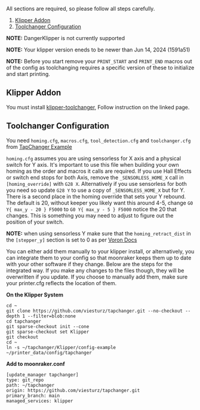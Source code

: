 All sections are required, so please follow all steps carefully.

1. [Klipper Addon](#klipper-addon)
2. [Toolchanger Configuration](#toolchanger-configuration)

**NOTE:** DangerKlipper is not currently supported


**NOTE:** Your klipper version eneds to be newer than Jun 14, 2024 (1591a51)


**NOTE:** Before you start remove your `PRINT_START` and `PRINT_END` macros out of the config as toolchanging requires a specific version of these to initialize and start printing.

## Klipper Addon

You must install [klipper-toolchanger](https://github.com/viesturz/klipper-toolchanger/), Follow instruction on the linked page.


## Toolchanger Configuration

You need `homing.cfg`, `macros.cfg`, `tool_detection.cfg` and `toolchanger.cfg` from [TapChanger Example](https://github.com/viesturz/tapchanger/tree/a277492516af3751aa13f5097a908ab8a88b6eae/Klipper/config-example)

`homing.cfg` assumes you are using sensorless for X axis and a physical switch for Y axis.  It's important to use this file when building your own homing as the order and macros it calls are required.  If you use Hall Effects or switch end stops for both Axis, remove the `_SENSORLESS_HOME_X` call in `[homing_override]` with `G28 X`.  Alternatively if you use sensorless for both you need so update `G28 Y` to use a copy of `_SENSORLESS_HOME_X` but for Y. There is a second place in the homing override that sets your Y rebound.  The default is 20, without keeper you likely want this around 4-5, change `G0 Y{ max_y - 20 } F5000` to `G0 Y{ max_y - 5 } F5000` notice the 20 that changes.  This is something you may need to adjust to figure out the position of your switch.

**NOTE:** when using sensorless Y make sure that the `homing_retract_dist` in the `[stepper_y]` section is set to 0 as per [Voron Docs](https://docs.vorondesign.com/community/howto/clee/sensorless_xy_homing.html)

You can either add them manually to your klipper install, or alternatively, you can integrate them to your config so that moonraker keeps them up to date with your other software if they change. Below are the steps for the integrated way. If you make any changes to the files though, they will be overwritten if you update. If you choose to manually add them, make sure your printer.cfg reflects the location of them.

**On the Klipper System** 
```
cd ~
git clone https://github.com/viesturz/tapchanger.git --no-checkout --depth 1 --filter=blob:none
cd tapchanger
git sparse-checkout init --cone
git sparse-checkout set Klipper
git checkout
cd ~
ln -s ~/tapchanger/Klipper/config-example ~/printer_data/config/tapchanger
```

**Add to moonraker.conf**
```
[update_manager tapchanger]
type: git_repo
path: ~/tapchanger
origin: https://github.com/viesturz/tapchanger.git
primary_branch: main
managed_services: klipper
```
